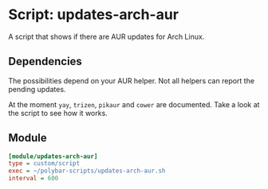 # Script: updates-arch-aur

A script that shows if there are AUR updates for Arch Linux.


## Dependencies

The possibilities depend on your AUR helper. Not all helpers can report the pending updates.

At the moment `yay`, `trizen`, `pikaur` and `cower` are documented. Take a look at the script to see how it works.


## Module

```ini
[module/updates-arch-aur]
type = custom/script
exec = ~/polybar-scripts/updates-arch-aur.sh
interval = 600
```
